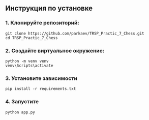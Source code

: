 ## Инструкция по установке

### 1. Клонируйте репозиторий:
```
git clone https://github.com/parkaev/TRSP_Practic_7_Chess.git
cd TRSP_Practic_7_Chess
```

### 2. Создайте виртуальное окружение:
```
python -m venv venv
venv\Scripts\activate
```

### 3. Установите зависимости
```
pip install -r requirements.txt
```

### 4. Запустите
```
python app.py
```
